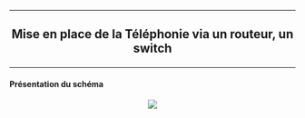 ---------------------------------------------------------------------------------------------------------------------------------------
## <p align='center'> Mise en place de la Téléphonie via un routeur, un switch </p>

---------------------------------------------------------------------------------------------------------------------------------------
#### Présentation du schéma

<p align='center'> <img src='https://github.com/dexter74/Cisco/assets/35907/f13ed119-7837-4b43-a383-9540ec0a0493'/> </p>
